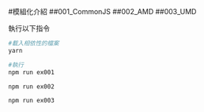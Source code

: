 #模組化介紹
##001_CommonJS
##002_AMD
##003_UMD

執行以下指令

```bash
#載入相依性的檔案
yarn

#執行
npm run ex001

npm run ex002

npm run ex003

```
